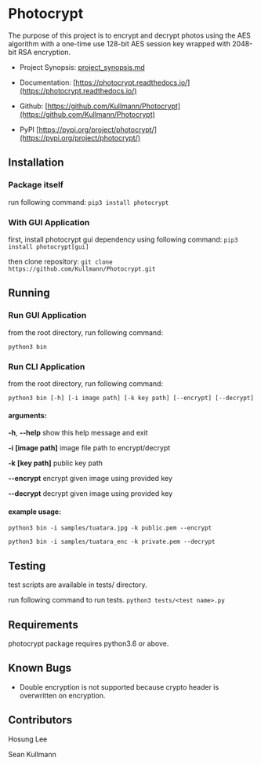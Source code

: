# Photocrypt
The purpose of this project is to encrypt and decrypt photos using the AES algorithm with a one-time use 128-bit AES session key wrapped with 2048-bit RSA encryption. 

* Project Synopsis: [project_synopsis.md](project_synopsis.md)

* Documentation: [https://photocrypt.readthedocs.io/](https://photocrypt.readthedocs.io/)
* Github: [https://github.com/Kullmann/Photocrypt](https://github.com/Kullmann/Photocrypt)
* PyPI [https://pypi.org/project/photocrypt/](https://pypi.org/project/photocrypt/)

## Installation

### Package itself

run following command:
```pip3 install photocrypt```

### With GUI Application

first, install photocrypt gui dependency using following command:
```pip3 install photocrypt[gui]```

then clone repository:
```git clone https://github.com/Kullmann/Photocrypt.git```

## Running

### Run GUI Application

from the root directory, run following command:

```python3 bin```

### Run CLI Application

from the root directory, run following command:

```python3 bin [-h] [-i image path] [-k key path] [--encrypt] [--decrypt]```

#### arguments:

  **-h**, **--help**            show this help message and exit

  **-i** **[image path]**  image file path to encrypt/decrypt

  **-k** **[key path]**       public key path    

  **--encrypt**                 encrypt given image using provided key

  **--decrypt**                 decrypt given image using provided key

#### example usage:

```python3 bin -i samples/tuatara.jpg -k public.pem --encrypt```

```python3 bin -i samples/tuatara_enc -k private.pem --decrypt```

## Testing

test scripts are available in tests/ directory.

run following command to run tests.
```python3 tests/<test name>.py```

## Requirements

photocrypt package requires python3.6 or above.

## Known Bugs

- Double encryption is not supported because crypto header is overwritten on encryption.

## Contributors

Hosung Lee

Sean Kullmann
